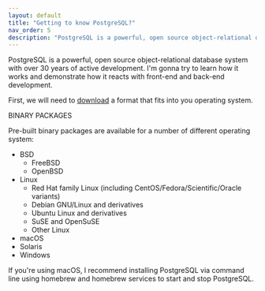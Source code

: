 ```yaml
---
layout: default
title: "Getting to know PostgreSQL?"
nav_order: 5
description: "PostgreSQL is a powerful, open source object-relational database system."
---
```


PostgreSQL is a powerful, open source object-relational database system with over 30 years of active development. I'm gonna try to learn how it works and demonstrate how it reacts with front-end and back-end development.

First, we will need to [download][download] a format that fits into you operating system.

BINARY PACKAGES

Pre-built binary packages are available for a number of different operating system:

+ BSD
    + FreeBSD
    + OpenBSD
+ Linux
    + Red Hat family Linux (including CentOS/Fedora/Scientific/Oracle variants)
    + Debian GNU/Linux and derivatives
    + Ubuntu Linux and derivatives
    + SuSE and OpenSuSE
    + Other Linux
+ macOS
+ Solaris
+ Windows

If you're using macOS, I recommend installing PostgreSQL via command line using homebrew and homebrew services to start and stop PostgreSQL.

[download]:https://www.postgresql.org/download/
